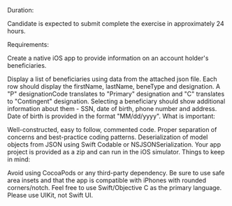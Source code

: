 Duration:

Candidate is expected to submit complete the exercise in approximately 24 hours. 

Requirements: 

Create a native iOS app to provide information on an account holder's beneficiaries.

Display a list of beneficiaries using data from the attached json file. Each row should display the firstName, lastName, beneType and designation. A "P" designationCode translates to "Primary" designation and "C" translates to "Contingent" designation.
Selecting a beneficiary should show additional information about them - SSN, date of birth, phone number and address. Date of birth is provided in the format "MM/dd/yyyy".
What is important:

Well-constructed, easy to follow, commented code. 
Proper separation of concerns and best-practice coding patterns. 
Deserialization of model objects from JSON using Swift Codable or NSJSONSerialization.
Your app project is provided as a zip and can run in the iOS simulator.
Things to keep in mind:

Avoid using CocoaPods or any third-party dependency.
Be sure to use safe area insets and that the app is compatible with iPhones with rounded corners/notch.
Feel free to use Swift/Objective C as the primary language. 
Please use UIKit, not Swift UI.
